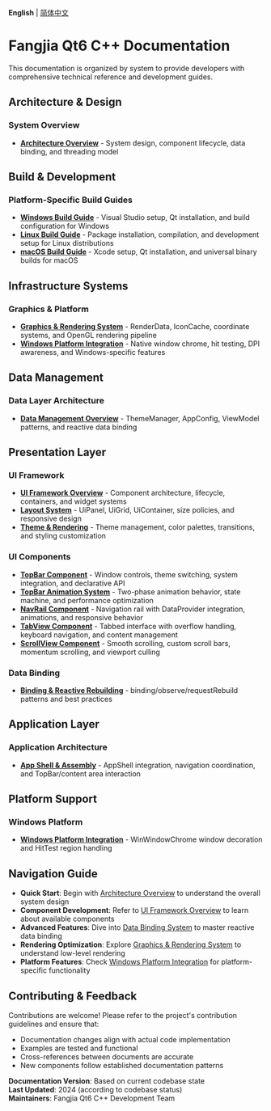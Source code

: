 **English** | [简体中文](../doc.zh-cn/index.md)

# Fangjia Qt6 C++ Documentation

This documentation is organized by system to provide developers with comprehensive technical reference and development guides.

## Architecture & Design

### System Overview
- **[Architecture Overview](architecture/overview.md)** - System design, component lifecycle, data binding, and threading model

## Build & Development

### Platform-Specific Build Guides
- **[Windows Build Guide](build/windows.md)** - Visual Studio setup, Qt installation, and build configuration for Windows
- **[Linux Build Guide](build/linux.md)** - Package installation, compilation, and development setup for Linux distributions  
- **[macOS Build Guide](build/macos.md)** - Xcode setup, Qt installation, and universal binary builds for macOS

## Infrastructure Systems

### Graphics & Platform
- **[Graphics & Rendering System](infrastructure/gfx.md)** - RenderData, IconCache, coordinate systems, and OpenGL rendering pipeline
- **[Windows Platform Integration](infrastructure/platform-windows.md)** - Native window chrome, hit testing, DPI awareness, and Windows-specific features

## Data Management

### Data Layer Architecture
- **[Data Management Overview](data/overview.md)** - ThemeManager, AppConfig, ViewModel patterns, and reactive data binding

## Presentation Layer

### UI Framework
- **[UI Framework Overview](presentation/ui-framework/overview.md)** - Component architecture, lifecycle, containers, and widget systems
- **[Layout System](presentation/ui-framework/layouts.md)** - UiPanel, UiGrid, UiContainer, size policies, and responsive design
- **[Theme & Rendering](presentation/ui-framework/theme-and-rendering.md)** - Theme management, color palettes, transitions, and styling customization

### UI Components
- **[TopBar Component](presentation/components/top-bar.md)** - Window controls, theme switching, system integration, and declarative API
- **[TopBar Animation System](presentation/components/top-bar-animation.md)** - Two-phase animation behavior, state machine, and performance optimization
- **[NavRail Component](presentation/components/nav-rail.md)** - Navigation rail with DataProvider integration, animations, and responsive behavior
- **[TabView Component](presentation/components/tab-view.md)** - Tabbed interface with overflow handling, keyboard navigation, and content management
- **[ScrollView Component](presentation/components/scroll-view.md)** - Smooth scrolling, custom scroll bars, momentum scrolling, and viewport culling

### Data Binding
- **[Binding & Reactive Rebuilding](presentation/binding.md)** - binding/observe/requestRebuild patterns and best practices

## Application Layer

### Application Architecture
- **[App Shell & Assembly](application/app-shell.md)** - AppShell integration, navigation coordination, and TopBar/content area interaction

## Platform Support

### Windows Platform
- **[Windows Platform Integration](platform/windows.md)** - WinWindowChrome window decoration and HitTest region handling

## Navigation Guide

- **Quick Start**: Begin with [Architecture Overview](architecture/overview.md) to understand the overall system design
- **Component Development**: Refer to [UI Framework Overview](presentation/ui-framework/overview.md) to learn about available components
- **Advanced Features**: Dive into [Data Binding System](presentation/binding.md) to master reactive data binding
- **Rendering Optimization**: Explore [Graphics & Rendering System](infrastructure/gfx.md) to understand low-level rendering
- **Platform Features**: Check [Windows Platform Integration](infrastructure/platform-windows.md) for platform-specific functionality

## Contributing & Feedback

Contributions are welcome! Please refer to the project's contribution guidelines and ensure that:

- Documentation changes align with actual code implementation
- Examples are tested and functional
- Cross-references between documents are accurate
- New components follow established documentation patterns

**Documentation Version**: Based on current codebase state  
**Last Updated**: 2024 (according to codebase status)  
**Maintainers**: Fangjia Qt6 C++ Development Team